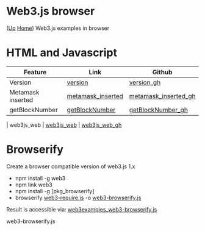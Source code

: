 # Web3.js browser  <!-- omit in toc --> 
([Up](..) [Home](..\..))
Web3.js examples in browser

# HTML and Javascript
  
| Feature           | Link                  | Github
| ---------         | -------               | ----------- 
| Version           | [version]             | [version_gh]
| Metamask inserted | [metamask_inserted]   | [metamask_inserted_gh]
| getBlockNumber    | [getBlockNumber]      | [getBlockNumber_gh]

| web3js_web | [web3js_web] | [web3js_web_gh]


[version]:           https://web3examples.com/ethereum/web3js_browser/version.html
[web3js_web]:        https://web3examples.com/ethereum/web3js_browser/web3js_web.html
[metamask_inserted]: https://web3examples.com/ethereum/web3js_browser/metamask_inserted.html
[getBlockNumber]:    https://web3examples.com/ethereum/web3js_browser/getBlockNumber.html

[version_gh]:            https://github.com/web3examples/ethereum/blob/master/web3js_browser/version.html
[web3js_web_gh]:         https://github.com/web3examples/ethereum/blob/master/web3js_browser/web3js_web.html
[metamask_inserted_gh]:  https://github.com/web3examples/ethereum/blob/master/web3js_browser/metamask_inserted.html
[getBlockNumber_gh]:     https://github.com/web3examples/ethereum/blob/master/web3js_browser/getBlockNumber.html

# Browserify

Create a browser compatible version of web3.js 1.x
* npm install -g web3
* npm link web3
* npm install -g [pkg_browserify]
* browserify [web3-require.js] -o [web3-browserify.js]

Result is accessible via: [web3examples_web3-browserify.js]

[browserify]:                      https://www.npmjs.com/package/browserify
[web3-require.js]:                 https://github.com/web3examples/ethereum/blob/master/web3js_browser/web3-require.js
[web3-browserify.js]:              https://github.com/web3examples/ethereum/blob/master/web3js_browser/web3-browserify.js
[web3examples_web3-browserify.js]: http://web3examples.com/ethereum/web3js_browser/web3-browserify.js


web3-browserify.js
